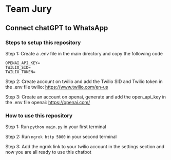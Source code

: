 # Team Jury
## Connect chatGPT to WhatsApp
 
### Steps to setup this repository

Step 1: Create a .env file in the main directory and copy the following code 

```
OPENAI_API_KEY=
TWILIO_SID=
TWILIO_TOKEN=
```
Step 2: Create account on twilio and add the Twilio SID and Twilio token in the .env file 
                twilio: https://www.twilio.com/en-us

Step 3: Create an account on openai, generate and add the open_api_key in the .env file 
                openai: https://openai.com/

### How to use this repository

Step 1: Run ``` python main.py ``` in your first terminal

Step 2: Run ``` ngrok http 5000 ``` in your second terminal

Step 3: Add the ngrok link to your twilio account in the settings section and now you are all ready to use this chatbot

